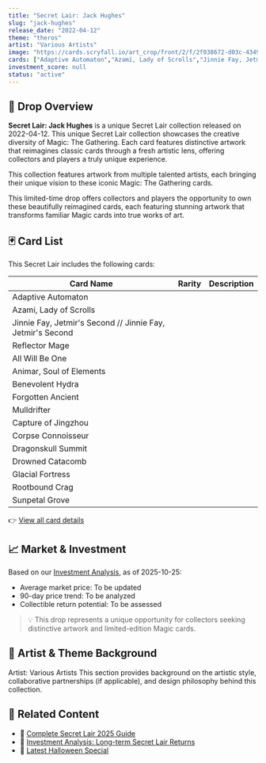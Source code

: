 ```yaml
---
title: "Secret Lair: Jack Hughes"
slug: "jack-hughes"
release_date: "2022-04-12"
theme: "theros"
artist: "Various Artists"
image: "https://cards.scryfall.io/art_crop/front/2/f/2f038672-d03c-4349-9261-1b76ae4594c6.jpg?1682689605"
cards: ["Adaptive Automaton","Azami, Lady of Scrolls","Jinnie Fay, Jetmir's Second // Jinnie Fay, Jetmir's Second","Reflector Mage","All Will Be One","Animar, Soul of Elements","Benevolent Hydra","Forgotten Ancient","Mulldrifter","Capture of Jingzhou","Corpse Connoisseur","Dragonskull Summit","Drowned Catacomb","Glacial Fortress","Rootbound Crag","Sunpetal Grove"]
investment_score: null
status: "active"
---
```


## 💠 Drop Overview
**Secret Lair: Jack Hughes** is a unique Secret Lair collection released on 2022-04-12. This unique Secret Lair collection showcases the creative diversity of Magic: The Gathering. Each card features distinctive artwork that reimagines classic cards through a fresh artistic lens, offering collectors and players a truly unique experience.

This collection features artwork from multiple talented artists, each bringing their unique vision to these iconic Magic: The Gathering cards.

This limited-time drop offers collectors and players the opportunity to own these beautifully reimagined cards, each featuring stunning artwork that transforms familiar Magic cards into true works of art.

## 🃏 Card List
This Secret Lair includes the following cards:

| Card Name | Rarity | Description |
|-----------|---------|-------------|
| Adaptive Automaton |  |  |
| Azami, Lady of Scrolls |  |  |
| Jinnie Fay, Jetmir's Second // Jinnie Fay, Jetmir's Second |  |  |
| Reflector Mage |  |  |
| All Will Be One |  |  |
| Animar, Soul of Elements |  |  |
| Benevolent Hydra |  |  |
| Forgotten Ancient |  |  |
| Mulldrifter |  |  |
| Capture of Jingzhou |  |  |
| Corpse Connoisseur |  |  |
| Dragonskull Summit |  |  |
| Drowned Catacomb |  |  |
| Glacial Fortress |  |  |
| Rootbound Crag |  |  |
| Sunpetal Grove |  |  |

👉 [View all card details](/cards?drop=jack-hughes)

## 📈 Market & Investment
Based on our [Investment Analysis](/investment/jack-hughes), as of 2025-10-25:
- Average market price: To be updated
- 90-day price trend: To be analyzed
- Collectible return potential: To be assessed

> 💡 This drop represents a unique opportunity for collectors seeking distinctive artwork and limited-edition Magic cards.

## 🎨 Artist & Theme Background
Artist: Various Artists
This section provides background on the artistic style, collaborative partnerships (if applicable), and design philosophy behind this collection.

## 🔗 Related Content
- 📰 [Complete Secret Lair 2025 Guide](/news/secret-lair-2025-complete-guide)
- 💼 [Investment Analysis: Long-term Secret Lair Returns](/investment)
- 🎃 [Latest Halloween Special](/drops/secret-scare-superdrop-2025)